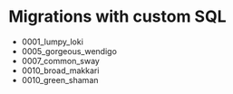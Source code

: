 # Migrations with custom SQL

- 0001_lumpy_loki
- 0005_gorgeous_wendigo
- 0007_common_sway
- 0010_broad_makkari
- 0010_green_shaman
